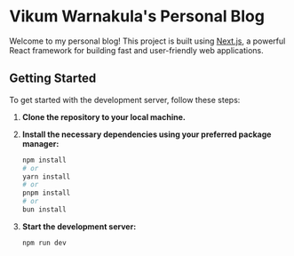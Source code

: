 # Vikum Warnakula's Personal Blog

Welcome to my personal blog! This project is built using [Next.js](https://nextjs.org/), a powerful React framework for building fast and user-friendly web applications.

## Getting Started

To get started with the development server, follow these steps:

1. **Clone the repository to your local machine.**

2. **Install the necessary dependencies using your preferred package manager:**

    ```bash
    npm install
    # or
    yarn install
    # or
    pnpm install
    # or
    bun install
    ```

3. **Start the development server:**

    ```bash
    npm run dev
    ```